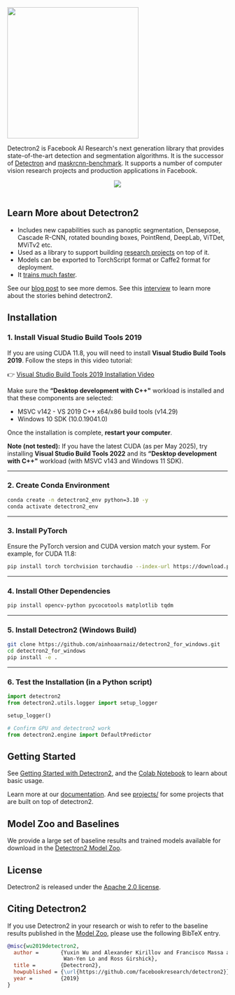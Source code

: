 <img src=".github/Detectron2-Logo-Horz.svg" width="300" >

Detectron2 is Facebook AI Research's next generation library
that provides state-of-the-art detection and segmentation algorithms.
It is the successor of
[Detectron](https://github.com/facebookresearch/Detectron/)
and [maskrcnn-benchmark](https://github.com/facebookresearch/maskrcnn-benchmark/).
It supports a number of computer vision research projects and production applications in Facebook.

<div align="center">
  <img src="https://user-images.githubusercontent.com/1381301/66535560-d3422200-eace-11e9-9123-5535d469db19.png"/>
</div>
<br>

## Learn More about Detectron2

* Includes new capabilities such as panoptic segmentation, Densepose, Cascade R-CNN, rotated bounding boxes, PointRend,
  DeepLab, ViTDet, MViTv2 etc.
* Used as a library to support building [research projects](projects/) on top of it.
* Models can be exported to TorchScript format or Caffe2 format for deployment.
* It [trains much faster](https://detectron2.readthedocs.io/notes/benchmarks.html).

See our [blog post](https://ai.meta.com/blog/-detectron2-a-pytorch-based-modular-object-detection-library-/)
to see more demos.
See this [interview](https://ai.meta.com/blog/detectron-everingham-prize/) to learn more about the stories behind detectron2.

## Installation

### 1. Install Visual Studio Build Tools 2019

If you are using CUDA 11.8, you will need to install **Visual Studio Build Tools 2019**. Follow the steps in this video tutorial:

👉 [Visual Studio Build Tools 2019 Installation Video](https://youtu.be/lW_xccf8uFA?si=MoGhn54JHjQYrTk2)

Make sure the **“Desktop development with C++"** workload is installed and that these components are selected:

- MSVC v142 - VS 2019 C++ x64/x86 build tools (v14.29)
- Windows 10 SDK (10.0.19041.0)

Once the installation is complete, **restart your computer**.

**Note (not tested):** If you have the latest CUDA (as per May 2025), try installing **Visual Studio Build Tools 2022** and its **“Desktop development with C++"** workload (with MSVC v143 and Windows 11 SDK).

---

### 2. Create Conda Environment

```bash
conda create -n detectron2_env python=3.10 -y
conda activate detectron2_env
```

---

### 3. Install PyTorch

Ensure the PyTorch version and CUDA version match your system. For example, for CUDA 11.8:

```bash
pip install torch torchvision torchaudio --index-url https://download.pytorch.org/whl/cu118
```

---

### 4. Install Other Dependencies

```bash
pip install opencv-python pycocotools matplotlib tqdm
```

---

### 5. Install Detectron2 (Windows Build)

```bash
git clone https://github.com/ainhoaarnaiz/detectron2_for_windows.git
cd detectron2_for_windows
pip install -e .
```

---

### 6. Test the Installation (in a Python script)

```python
import detectron2
from detectron2.utils.logger import setup_logger

setup_logger()

# Confirm GPU and detectron2 work
from detectron2.engine import DefaultPredictor
```

## Getting Started

See [Getting Started with Detectron2](https://detectron2.readthedocs.io/tutorials/getting_started.html),
and the [Colab Notebook](https://colab.research.google.com/drive/16jcaJoc6bCFAQ96jDe2HwtXj7BMD_-m5)
to learn about basic usage.

Learn more at our [documentation](https://detectron2.readthedocs.org).
And see [projects/](projects/) for some projects that are built on top of detectron2.

## Model Zoo and Baselines

We provide a large set of baseline results and trained models available for download in the [Detectron2 Model Zoo](MODEL_ZOO.md).

## License

Detectron2 is released under the [Apache 2.0 license](LICENSE).

## Citing Detectron2

If you use Detectron2 in your research or wish to refer to the baseline results published in the [Model Zoo](MODEL_ZOO.md), please use the following BibTeX entry.

```BibTeX
@misc{wu2019detectron2,
  author =       {Yuxin Wu and Alexander Kirillov and Francisco Massa and
                  Wan-Yen Lo and Ross Girshick},
  title =        {Detectron2},
  howpublished = {\url{https://github.com/facebookresearch/detectron2}},
  year =         {2019}
}
```

